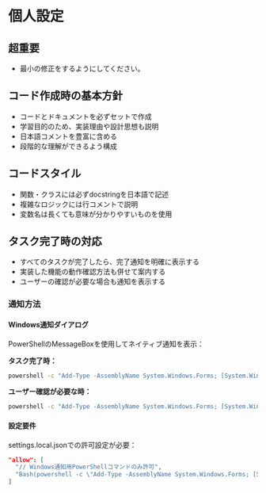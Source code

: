 # 個人設定

## 超重要
- 最小の修正をするようにしてください。

## コード作成時の基本方針
- コードとドキュメントを必ずセットで作成
- 学習目的のため、実装理由や設計思想も説明
- 日本語コメントを豊富に含める
- 段階的な理解ができるよう構成

## コードスタイル
- 関数・クラスには必ずdocstringを日本語で記述
- 複雑なロジックには行コメントで説明
- 変数名は長くても意味が分かりやすいものを使用

## タスク完了時の対応
- すべてのタスクが完了したら、完了通知を明確に表示する
- 実装した機能の動作確認方法も併せて案内する
- ユーザーの確認が必要な場合も通知を表示する

### 通知方法
#### Windows通知ダイアログ
PowerShellのMessageBoxを使用してネイティブ通知を表示：

**タスク完了時：**
```bash
powershell -c "Add-Type -AssemblyName System.Windows.Forms; [System.Windows.Forms.MessageBox]::Show('タスクが完了しました！\n\n実施内容：[具体的な作業内容]\n動作確認方法：[確認手順]', 'Claude Code - タスク完了通知', 'OK', 'Information')"
```

**ユーザー確認が必要な時：**
```bash
powershell -c "Add-Type -AssemblyName System.Windows.Forms; [System.Windows.Forms.MessageBox]::Show('ユーザーの確認が必要です。\n\n確認内容：[確認が必要な内容]\n次の手順：[必要な対応]', 'Claude Code - 確認要求', 'OK', 'Question')"
```

#### 設定要件
settings.local.jsonでの許可設定が必要：
```json
"allow": [
  "// Windows通知用PowerShellコマンドのみ許可",
  "Bash(powershell -c \"Add-Type -AssemblyName System.Windows.Forms; [System.Windows.Forms.MessageBox]::Show*)"
]
```